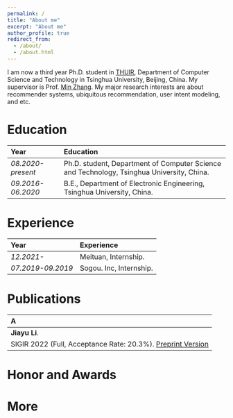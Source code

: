 ```yaml
---
permalink: /
title: "About me"
excerpt: "About me"
author_profile: true
redirect_from: 
  - /about/
  - /about.html
---
```


I am now a third year Ph.D. student in [THUIR](https://thuir.github.io/lab-website-template/), Department of Computer Science and Technology in Tsinghua University, Beijing, China. My supervisor is Prof. [Min Zhang](http://www.thuir.cn/group/~mzhang). My major research interests are about recommender systems, ubiquitous recommendation, user intent modeling, and etc.

Education
======

| Year | Education |
| :------ | :------ | 
| *08.2020-present* | Ph.D. student, Department of Computer Science and Technology, Tsinghua University, China. |
| *09.2016-06.2020* | B.E., Department of Electronic Engineering, Tsinghua University, China. |

Experience
======

| Year | Experience |
| :------ | :------ |
| *12.2021-* | Meituan, Internship. |
| *07.2019-09.2019* | Sogou. Inc, Internship. |


Publications
======

| **A**|  
| :------ |  
| **Jiayu Li**. |  
| SIGIR 2022 (Full, Acceptance Rate: 20.3%). [Preprint Version](https://xuanyuan14.github.io/files/SIGIR22Chen.pdf)|  


Honor and Awards
======

<!-- | Year | Honor & Awards |
| :------ | :------ | 
| *2021* | Overall Excellence Scholarship (First Prize), Tsinghua University. (**Top 3%**)|
| *2021* | Social Work Excellence Scholarship, Tsinghua University.|
| *2020* | VMware Scholarship, DCST, Tsinghua University. (**Top 5%**)|
| *2019* | Overall Excellence Scholarship (Second Prize), Tsinghua University. (**Top 10%**)| 
| *2015, 2016, 2017* | National Scholarship ([2015 No.01214](http://www.moe.gov.cn/srcsite/A05/s7505/201601/t20160120_228481.html), [2016 No.01225](http://www.moe.gov.cn/srcsite/A05/s7505/201612/t20161230_293528.html), [2017 No.01225](http://www.moe.gov.cn/srcsite/A05/s7505/201711/t20171108_318697.html)). (**Top 2%**)| 
| *2015, 2016, 2017* | Yiyang Scholarship, BUPT. (**10 places per year in the whole BUPT wide**)|
| *2017* | CCF Outstanding Undergraduate Award (OUA). (**About 100 places per year in the Nation wide**) [link](https://www.ccf.org.cn/Awards/Awards/2017-07-31/602612.shtml).
| *2017* | Meritorious Winner (First Author), MCM/ICM 2017.|
| *2016* | Honorable Mention (First Author), MCM/ICM 2016.|
| *2016* | CCCC Group Programming Ladder Tournament, National Third Prize.|
| *2015* | Merit Student, Beijing.| -->

More
======
<!-- My hobbies mainly focus on sports, including running, ultimate frisbee, and . -->
<!-- My hobbies mainly focus on popular music, comic and animation.  
No music, no life! 🤠🎵🎶  
Everybody loves Misaka Mikoto! ⚡️ -->


<script type='text/javascript' id='clustrmaps' src='//cdn.clustrmaps.com/map_v2.js?cl=ffffff&w=a&t=tt&d=bju4B0QMEhcfQpVMAV_s8aJSfw7oX9YpdHi3zjXMeOs&cmn=f00b34'></script>
